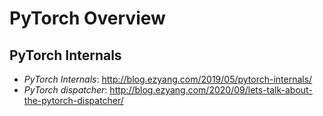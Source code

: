 # PyTorch Overview

## PyTorch Internals
- *PyTorch Internals*: http://blog.ezyang.com/2019/05/pytorch-internals/
- *PyTorch dispatcher*: http://blog.ezyang.com/2020/09/lets-talk-about-the-pytorch-dispatcher/
